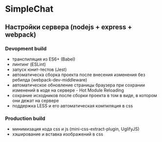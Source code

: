 # SimpleChat

## Настройки сервера (nodejs + express + webpack)
### Devopment build
  * транспиляция из ES6+ (Babel)
  * линтинг (ESLint)
  * запуск юнит-тестов (Jest)
  * автоматическа сборка проекта после внесения изменения без ребилда (webpack-dev-middleware)
  * автоматическое обновление страницы браузера при сохрании изменений в коде на сервере - Hot Module Reloading
  * сохрание исходников после сборки проекта в том в виде, в котором они дежат на сервере
  * поддержка LESS и его автоматическая компиляция в css

### Production build
  * минимизация кода css и js (mini-css-extract-plugin, UglifyJS)
  * хэширование и вставка изображений в css

